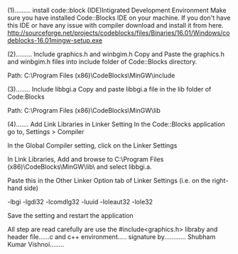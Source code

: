 (1).........
    install code::block (IDE)Intigrated Development Environment
Make sure you have installed Code::Blocks IDE on your machine. If you don't have this IDE or have any issue with compiler download and install it from here.
http://sourceforge.net/projects/codeblocks/files/Binaries/16.01/Windows/codeblocks-16.01mingw-setup.exe



(2)......... Include graphics.h and winbgim.h
Copy and Paste the graphics.h and winbgim.h files into include folder of Code::Blocks directory.

Path: C:\Program Files (x86)\CodeBlocks\MinGW\include

(3)........ Include libbgi.a
Copy and paste libbgi.a file in the lib folder of Code:Blocks

Path: C:\Program Files (x86)\CodeBlocks\MinGW\lib

(4)....... Add Link Libraries in Linker Setting
In the Code::Blocks application go to, Settings > Compiler

In the Global Compiler setting, click on the Linker Settings

In Link Libraries, Add and browse to C:\Program Files (x86)\CodeBlocks\MinGW\lib\ and select libbgi.a.

Paste this in the Other Linker Option tab of Linker Settings (i.e. on the right-hand side)

-lbgi -lgdi32 -lcomdlg32 -luuid -loleaut32 -lole32

Save the setting and restart the application

All step are read carefully are use the #include<graphics.h> libraby and header file......c and c++ environment.....
signature by............ Shubham Kumar Vishnoi........
